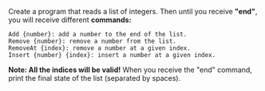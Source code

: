 Create a program that reads a list of integers. Then until you receive **"end"**, you will receive different **commands:**

	Add {number}: add a number to the end of the list.
	Remove {number}: remove a number from the list.
	RemoveAt {index}: remove a number at a given index.
	Insert {number} {index}: insert a number at a given index.

**Note: All the indices will be valid!**
 When you receive the "end" command, print the final state of the list (separated by spaces).
